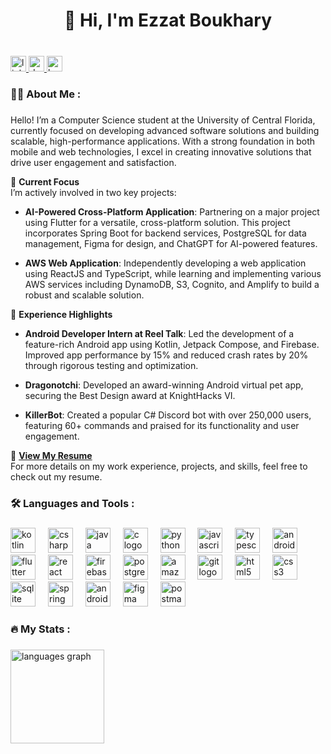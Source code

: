 <h1 align="center">👋 Hi, I'm Ezzat Boukhary</h1>

###

<br clear="both">

<div align="left">
  <a href="https://www.linkedin.com/in/ezzatboukhary/" target="_blank">
    <img src="https://img.shields.io/static/v1?message=LinkedIn&logo=linkedin&label=&color=0077B5&logoColor=white&labelColor=&style=for-the-badge" height="25" alt="linkedin logo"  />
  </a>
  <a href="https://devpost.com/EzzatBoukhary" target="_blank">
    <img src="https://img.shields.io/static/v1?message=Devpost&logo=dev.to&label=&color=0A0A0A&logoColor=white&labelColor=&style=for-the-badge" height="25" alt="devto logo"  />
  </a>
  <a href="https://www.hackerrank.com/profile/ezzatboukhary03" target="_blank">
    <img src="https://img.shields.io/static/v1?message=HackerRank&logo=hackerrank&label=&color=2EC866&logoColor=white&labelColor=&style=for-the-badge" height="25" alt="hackerrank logo"  />
  </a>
</div>

###

<h3 align="left">👩‍💻  About Me :</h3>

###

Hello! I’m a Computer Science student at the University of Central Florida, currently focused on developing advanced software solutions and building scalable, high-performance applications. With a strong foundation in both mobile and web technologies, I excel in creating innovative solutions that drive user engagement and satisfaction.

🚀 **Current Focus**  
I’m actively involved in two key projects:

- **AI-Powered Cross-Platform Application**: Partnering on a major project using Flutter for a versatile, cross-platform solution. This project incorporates Spring Boot for backend services, PostgreSQL for data management, Figma for design, and ChatGPT for AI-powered features.

- **AWS Web Application**: Independently developing a web application using ReactJS and TypeScript, while learning and implementing various AWS services including DynamoDB, S3, Cognito, and Amplify to build a robust and scalable solution.

🌟 **Experience Highlights**

- **Android Developer Intern at Reel Talk**: Led the development of a feature-rich Android app using Kotlin, Jetpack Compose, and Firebase. Improved app performance by 15% and reduced crash rates by 20% through rigorous testing and optimization.

- **Dragonotchi**: Developed an award-winning Android virtual pet app, securing the Best Design award at KnightHacks VI.

- **KillerBot**: Created a popular C# Discord bot with over 250,000 users, featuring 60+ commands and praised for its functionality and user engagement.

📄 **[View My Resume](https://drive.google.com/file/d/1p4zQ5j1vAa5xzovAew3WFuxcWn7HHd14/view?usp=sharing)**  
For more details on my work experience, projects, and skills, feel free to check out my resume.

###

<h3 align="left">🛠  Languages and Tools :</h3>

###

<div align="left">
  <img src="https://cdn.jsdelivr.net/gh/devicons/devicon/icons/kotlin/kotlin-original.svg" height="40" alt="kotlin logo"  />
  <img width="12" />
  <img src="https://cdn.jsdelivr.net/gh/devicons/devicon/icons/csharp/csharp-original.svg" height="40" alt="csharp logo"  />
  <img width="12" />
  <img src="https://cdn.jsdelivr.net/gh/devicons/devicon/icons/java/java-original.svg" height="40" alt="java logo"  />
  <img width="12" />
  <img src="https://cdn.jsdelivr.net/gh/devicons/devicon/icons/c/c-original.svg" height="40" alt="c logo"  />
  <img width="12" />
  <img src="https://cdn.jsdelivr.net/gh/devicons/devicon/icons/python/python-original.svg" height="40" alt="python logo"  />
  <img width="12" />
  <img src="https://cdn.jsdelivr.net/gh/devicons/devicon/icons/javascript/javascript-original.svg" height="40" alt="javascript logo"  />
  <img width="12" />
  <img src="https://cdn.jsdelivr.net/gh/devicons/devicon/icons/typescript/typescript-original.svg" height="40" alt="typescript logo"  />
  <img width="12" />
  <img src="https://cdn.simpleicons.org/android/3DDC84" height="40" alt="android logo"  />
  <img width="12" />
  <img src="https://cdn.jsdelivr.net/gh/devicons/devicon/icons/flutter/flutter-original.svg" height="40" alt="flutter logo"  />
  <img width="12" />
  <img src="https://cdn.jsdelivr.net/gh/devicons/devicon/icons/react/react-original.svg" height="40" alt="react logo"  />
  <img width="12" />
  <img src="https://cdn.jsdelivr.net/gh/devicons/devicon/icons/firebase/firebase-plain.svg" height="40" alt="firebase logo"  />
  <img width="12" />
  <img src="https://cdn.jsdelivr.net/gh/devicons/devicon/icons/postgresql/postgresql-original.svg" height="40" alt="postgresql logo"  />
  <img width="12" />
  <img src="https://skillicons.dev/icons?i=aws" height="40" alt="amazonwebservices logo"  />
  <img width="12" />
  <img src="https://cdn.jsdelivr.net/gh/devicons/devicon/icons/git/git-original.svg" height="40" alt="git logo"  />
  <img width="12" />
  <img src="https://cdn.jsdelivr.net/gh/devicons/devicon/icons/html5/html5-original.svg" height="40" alt="html5 logo"  />
  <img width="12" />
  <img src="https://cdn.jsdelivr.net/gh/devicons/devicon/icons/css3/css3-original.svg" height="40" alt="css3 logo"  />
  <img width="12" />
  <img src="https://cdn.jsdelivr.net/gh/devicons/devicon/icons/sqlite/sqlite-original.svg" height="40" alt="sqlite logo"  />
  <img width="12" />
  <img src="https://cdn.jsdelivr.net/gh/devicons/devicon/icons/spring/spring-original.svg" height="40" alt="spring logo"  />
  <img width="12" />
  <img src="https://cdn.jsdelivr.net/gh/devicons/devicon/icons/androidstudio/androidstudio-original.svg" height="40" alt="androidstudio logo"  />
  <img width="12" />
  <img src="https://cdn.jsdelivr.net/gh/devicons/devicon/icons/figma/figma-original.svg" height="40" alt="figma logo"  />
  <img width="12" />
  <img src="https://cdn.simpleicons.org/postman/FF6C37" height="40" alt="postman logo"  />
</div>

###

<h3 align="left">🔥  My Stats :</h3>

###

<div align="left">
  <img src="https://github-readme-stats.vercel.app/api/top-langs?username=ezzatboukhary&locale=en&hide_title=false&layout=compact&card_width=320&langs_count=7&theme=blue-green&hide_border=false&order=2" height="150" alt="languages graph"  />
</div>

###
